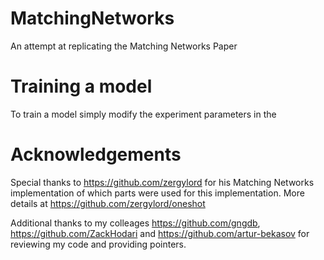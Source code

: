 # MatchingNetworks
An attempt at replicating the Matching Networks Paper

# Training a model
To train a model simply modify the experiment parameters in the 

# Acknowledgements
Special thanks to https://github.com/zergylord for his Matching Networks implementation of which parts were used for this implementation. More details at https://github.com/zergylord/oneshot

Additional thanks to my colleages https://github.com/gngdb, https://github.com/ZackHodari and https://github.com/artur-bekasov for reviewing my code and providing pointers.
